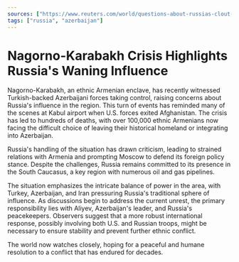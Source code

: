```yaml
---
sources: ["https://www.reuters.com/world/questions-about-russias-clout-ex-ussr-grow-after-karabakh-crisis-2023-09-22/", "https://www.japantimes.co.jp/commentary/2023/09/22/world/nagorno-karabakh-cease-fire/"]
tags: ["russia", "azerbaijan"]
---
```


# Nagorno-Karabakh Crisis Highlights Russia's Waning Influence

Nagorno-Karabakh, an ethnic Armenian enclave, has recently witnessed Turkish-backed Azerbaijani forces taking control, raising concerns about Russia's influence in the region. This turn of events has reminded many of the scenes at Kabul airport when U.S. forces exited Afghanistan. The crisis has led to hundreds of deaths, with over 100,000 ethnic Armenians now facing the difficult choice of leaving their historical homeland or integrating into Azerbaijan.

Russia's handling of the situation has drawn criticism, leading to strained relations with Armenia and prompting Moscow to defend its foreign policy stance. Despite the challenges, Russia remains committed to its presence in the South Caucasus, a key region with numerous oil and gas pipelines.

The situation emphasizes the intricate balance of power in the area, with Turkey, Azerbaijan, and Iran pressuring Russia's traditional sphere of influence. As discussions begin to address the current unrest, the primary responsibility lies with Aliyev, Azerbaijan's leader, and Russia's peacekeepers. Observers suggest that a more robust international response, possibly involving both U.S. and Russian troops, might be necessary to ensure stability and prevent further ethnic conflict.

The world now watches closely, hoping for a peaceful and humane resolution to a conflict that has endured for decades.
